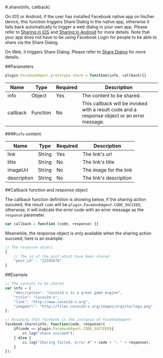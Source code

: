 #.share(info, callback)

On iOS or Android, if the user has installed Facebook native app on his/her device, this function triggers Share Dialog in the native app, otherwise it falls back automatically to trigger a web dialog in your own app. Please refer to [Sharing in iOS](https://developers.facebook.com/docs/ios/share) and [Sharing in Android](https://developers.facebook.com/docs/android/share) for more details. Note that your app does not have to be using Facebook Login for people to be able to share via the Share Dialog.

On Web, it triggers Share Dialog. Please refer to [Share Dialog](https://developers.facebook.com/docs/sharing/reference/share-dialog) for more details.

##Parameters

```javascript
plugin.FacebookAgent.prototype.share = function(info, callback){}
```

|Name|Type|Required|Description|
|----|----|--------|-----------|
|info|Object|Yes|The content to be shared.|
|callback|Function|No|This callback will be invoked with a result code and a response object or an error message.|

####`info` content:

|Name|Type|Required|Description|
|----|----|--------|-----------|
|link|String|Yes|The link's url|
|title|String|No|The link's title|
|imageUrl|String|No|The image for the link|
|description|String|No|The link's description|

##Callback function and response object

The callback function definition is showing below, if the sharing action succeed, the result `code` will be `plugin.FacebookAgent.CODE_SUCCEED`, otherwise, it will indicate the error code with an error message as the `response` parameter.

```javascript
var callback = function (code, response) {}
```

Meanwhile, the response object is only available when the sharing action succeed, here is an example:

```javascript
// The response object 
{
    // The id of the post which have been shared
    "post_id" : "12345678"
}
```

##Example

```javascript
// The content to be shared
var info = {
    "description": "Cocos2d-x is a great game engine",
    "title": "Cocos2d-x",
    "link": "http://www.cocos2d-x.org",
    "imageUrl": "http://files.cocos2d-x.org/images/orgsite/logo.png"
};

// Assuming that facebook is the instance of FacebookAgent
facebook.share(info, function(code, response){
    if(code == plugin.FacebookAgent.CODE_SUCCEED){
        cc.log("share succeed");
    } else {
        cc.log("Sharing failed, error #" + code + ": " + response);
    }
});
```